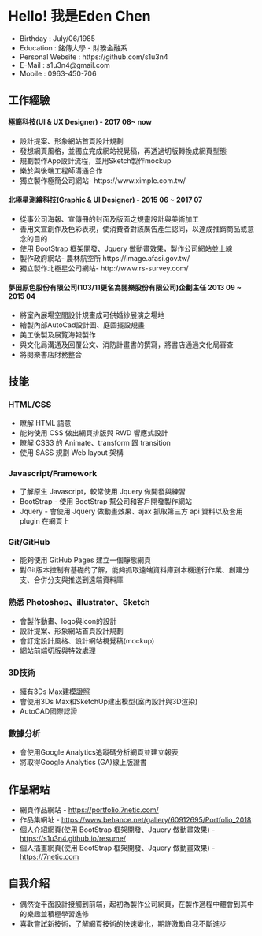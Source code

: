 <h1>Hello! 我是Eden Chen</h1>
  <ul>
    <li>Birthday : July/06/1985</li>
    <li>Education : 銘傳大學 - 財務金融系</li>
    <li>Personal Website : https://github.com/s1u3n4</li>
    <li>E-Mail : s1u3n4@gmail.com</li>
    <li>Mobile : 0963-450-706</li>
   </ul>
<h2>工作經驗</h2>
<h4>極簡科技(UI & UX Designer) - 2017 08~ now</h4>
   <ul>
    <li>設計提案、形象網站首頁設計規劃</li>
    <li>發想網頁風格，並獨立完成網站視覺稿，再透過切版轉換成網頁型態</li>
    <li>規劃製作App設計流程，並用Sketch製作mockup</li>
    <li>樂於與後端工程師溝通合作</li>
    <li>獨立製作極簡公司網站- https://www.ximple.com.tw/</li>
   </ul>
<h4>北極星測繪科技(Graphic & UI Designer) - 2015 06 ~ 2017 07</h4>
   <ul>
    <li>從事公司海報、宣傳冊的封面及版面之規畫設計與美術加工</li>
    <li>善用文宣創作及色彩表現，使消費者對該廣告產生認同，以達成推銷商品或意念的目的</li>
    <li>使用 BootStrap 框架開發、Jquery 做動畫效果，製作公司網站並上線</li>
    <li>製作政府網站- 農林航空所 https://image.afasi.gov.tw/</li>
    <li>獨立製作北極星公司網站- http://www.rs-survey.com/</li>
   </ul>
<h4>夢田原色股份有限公司(103/11更名為閱樂股份有限公司)企劃主任 2013 09 ~ 2015 04</h4>
   <ul>
    <li>將室內展場空間設計規畫成可供婚紗展演之場地</li>
    <li>繪製內部AutoCad設計圖、庭園擺設規畫</li>
    <li>美工後製及展覽海報製作</li>
    <li>與文化局溝通及回覆公文、消防計畫書的撰寫，將書店通過文化局審查</li>
    <li>將閱樂書店財務整合</li>
   </ul>
<h2>技能</h2>
<h3>HTML/CSS</h3>
 <ul>
    <li>瞭解 HTML 語意</li>
    <li>能夠使用 CSS 做出網頁排版與 RWD 響應式設計</li>
    <li>瞭解 CSS3 的 Animate、transform 跟 transition</li>
    <li>使用 SASS 規劃 Web layout 架構</li>
  </ul>
<h3>Javascript/Framework</h3>
  <ul>
    <li>了解原生 Javascript，較常使用 Jquery 做開發與練習</li>
    <li>BootStrap - 使用 BootStrap 幫公司和客戶開發製作網站</li>
    <li>Jquery - 會使用 Jquery 做動畫效果、ajax 抓取第三方 api 資料以及套用 plugin 在網頁上</li>
  </ul>
<h3>Git/GitHub</h3>
  <ul>
    <li>能夠使用 GitHub Pages 建立一個靜態網頁</li>
    <li>對Git版本控制有基礎的了解，能夠抓取遠端資料庫到本機進行作業、創建分支、合併分支與推送到遠端資料庫</li>
  </ul>
<h3>熟悉 Photoshop、illustrator、Sketch</h3>
  <ul>
      <li>會製作動畫、logo與icon的設計</li>
      <li>設計提案、形象網站首頁設計規劃</li>
      <li>會訂定設計風格、設計網站視覺稿(mockup) </li>
      <li>網站前端切版與特效處理</li>
  </ul>
<h3>3D技術</h3>
  <ul>
      <li>擁有3Ds Max建模證照</li>
      <li>會使用3Ds Max和SketchUp建出模型(室內設計與3D渲染)</li>
      <li>AutoCAD國際認證</li>
  </ul>
<h3>數據分析</h3>
  <ul>
      <li>會使用Google Analytics追蹤碼分析網頁並建立報表</li>
      <li>將取得Google Analytics (GA)線上版證書</li>
  </ul>
<h2>作品網站</h2>
  <ul>
    <li>網頁作品網站 - <a href="https://portfolio.7netic.com/" target=" blank">https://portfolio.7netic.com/</a></li>
    <li>作品集網址 - <a href="https://www.behance.net/gallery/60912695/Portfolio_2018" target=" blank">https://www.behance.net/gallery/60912695/Portfolio_2018</a></li>
    <li>個人介紹網頁(使用 BootStrap 框架開發、Jquery 做動畫效果) - <a href="https://s1u3n4.github.io/resume/" target=" blank">https://s1u3n4.github.io/resume/</a></li>
    <li>個人插畫網頁(使用 BootStrap 框架開發、Jquery 做動畫效果) - <a href="https://7netic.com"  target=" blank">https://7netic.com</a></li>
  </ul>
<h2>自我介紹</h2>
  <ul>
    <li>偶然從平面設計接觸到前端，起初為製作公司網頁，在製作過程中體會到其中的樂趣並積極學習進修</li>
    <li>喜歡嘗試新技術，了解網頁技術的快速變化，期許激勵自我不斷進步</li>
  </ul>
